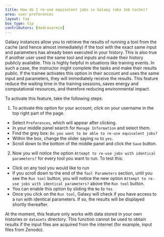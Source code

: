 ```yaml
---
title: How do I re-use equivalent jobs in Galaxy (aka Job Cache)?
area: user preferences
layout: faq
box_type: tip
contributors: [dadrasarmin]
---
```


Galaxy instances allow you to retrieve the results of running a tool from the cache (and hence almost immediately) if the tool with the exact same input and parameters has already been executed in your history. 
This is also true if another user used the same tool and inputs and made their history publicly available.
This is highly helpful in situations like training events. In such a case, the instructor might complete the tasks and make their results public. 
If the trainee activates this option in their account and uses the same input and parameters, they will immediately receive the results. This feature reduce the waiting time in the training sessions,
saves energy and computational resources, and therefore reducing environmental impact.

To activate this feature, take the following steps:

1. To activate this option for your account, click on your username in the top right part of the page.
- Select `Preferences`, which will appear after clicking.
- In your middle panel search for `Manage Information` and select them.
- Find the grey box: `Do you want to be able to re-use equivalent jobs?` 
- Within the box, change the slider saying `no` to `yes`.
- Scroll down to the bottom of the middle panel and click the `Save` button.
2. Now you will notice the option `Attempt to re-use jobs with identical parameters?` for every tool you want to run. To test this:
- Click on any tool you would like to run
- If you scroll down to the end of the  `Tool Parameters` section, until you see the `Run tool` button, you will notice the new option `Attempt to re-use jobs with identical parameters?` above the `Run tool` button.
- You can enable this option by sliding the `No` to `Yes`
 - Once you click on the `Run tool`, Galaxy will check if you have access to a run with identical parameters. If so, the results will be displayed shortly thereafter.

At the moment, this feature only works with data stored in your own histories or `datasets` directory.
This function cannot be used to obtain results if the input files are acquired from the internet (for example, input files from Zenodo).
